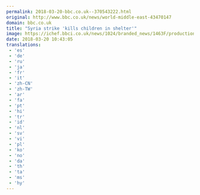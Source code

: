 ```yaml
---
permalink: 2018-03-20-bbc.co.uk--370543222.html
original: http://www.bbc.co.uk/news/world-middle-east-43470147
domain: bbc.co.uk
title: "Syria strike 'kills children in shelter'"
image: https://ichef.bbci.co.uk/news/1024/branded_news/1463F/production/_100491538_mediaitem100491534.jpg
date: 2018-03-20 10:43:05
translations: 
 - 'es'
 - 'de'
 - 'ru'
 - 'ja'
 - 'fr'
 - 'it'
 - 'zh-CN'
 - 'zh-TW'
 - 'ar'
 - 'fa'
 - 'pt'
 - 'hi'
 - 'tr'
 - 'id'
 - 'nl'
 - 'sv'
 - 'vi'
 - 'pl'
 - 'ko'
 - 'no'
 - 'da'
 - 'th'
 - 'ta'
 - 'ms'
 - 'hy'
---
```


